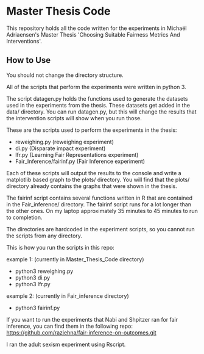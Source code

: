 # Master Thesis Code
This repository holds all the code written for the experiments in Michaël Adriaensen's Master Thesis 'Choosing Suitable Fairness Metrics And Interventions'.

## How to Use
You should not change the directory structure.

All of the scripts that perform the experiments were written in python 3.

The script datagen.py holds the functions used to generate the datasets used in the experiments from the thesis.
These datasets get added in the data/ directory.
You can run datagen.py, but this will change the results that the intervention scripts will show when you run those.

These are the scripts used to perform the experiments in the thesis:

  * reweighing.py (reweighing experiment)
  * di.py (Disparate impact experiment)
  * lfr.py (Learning Fair Representations experiment)
  * Fair_Inference/fairinf.py (Fair Inference experiment)
  
 Each of these scripts will output the results to the console and write a matplotlib based graph to the plots/ directory.
 You will find that the plots/ directory already contains the graphs that were shown in the thesis.
 
 The fairinf script contains several functions written in R that are contained in the Fair_inference/ directory.
 The fairinf script runs for a lot longer than the other ones. On my laptop approximately 35 minutes to 45 minutes to run to completion.
 
 The directories are hardcoded in the experiment scripts, so you cannot run the scripts from any directory.
 
 This is how you run the scripts in this repo:
 
 example 1: (currently in Master_Thesis_Code directory)
  * python3 reweighing.py
  * python3 di.py
  * python3 lfr.py
  
 example 2: (currently in Fair_inference directory)
  * python3 fairinf.py
  
  If you want to run the experiments that Nabi and Shpitzer ran for fair inference, you can find them in the following repo:
  https://github.com/raziehna/fair-inference-on-outcomes.git
  
  I ran the adult sexism experiment using Rscript.

